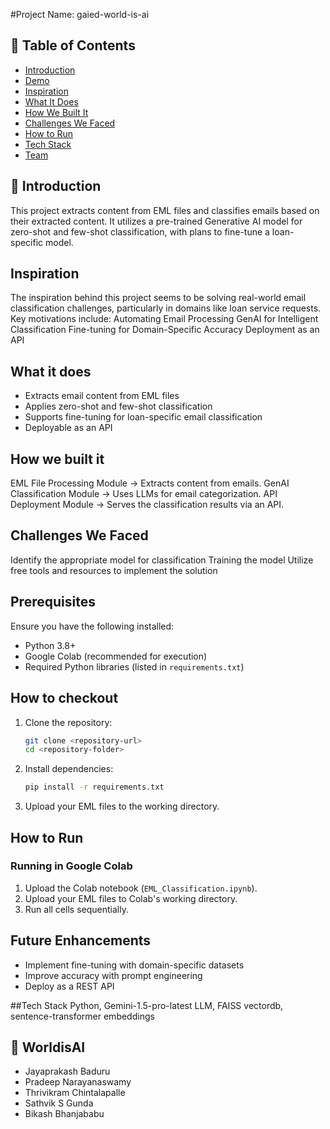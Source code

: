 #Project Name: gaied-world-is-ai

## 📌 Table of Contents
- [Introduction](#introduction)
- [Demo](#demo)
- [Inspiration](#inspiration)
- [What It Does](#what-it-does)
- [How We Built It](#how-we-built-it)
- [Challenges We Faced](#challenges-we-faced)
- [How to Run](#how-to-run)
- [Tech Stack](#tech-stack)
- [Team](#team)

## 🎯 Introduction
This project extracts content from EML files and classifies emails based on their extracted content. It utilizes a pre-trained Generative AI model for zero-shot and few-shot classification, with plans to fine-tune a loan-specific model.

## Inspiration
The inspiration behind this project seems to be solving real-world email classification challenges, particularly in domains like loan service requests. Key motivations include:
Automating Email Processing
GenAI for Intelligent Classification
Fine-tuning for Domain-Specific Accuracy
Deployment as an API

## What it does
- Extracts email content from EML files
- Applies zero-shot and few-shot classification
- Supports fine-tuning for loan-specific email classification
- Deployable as an API

## How we built it
EML File Processing Module → Extracts content from emails.
GenAI Classification Module → Uses LLMs for email categorization.
API Deployment Module → Serves the classification results via an API.

## Challenges We Faced
Identify the appropriate model for classification
Training the model
Utilize free tools and resources to implement the solution

## Prerequisites
Ensure you have the following installed:
- Python 3.8+
- Google Colab (recommended for execution)
- Required Python libraries (listed in `requirements.txt`)

## How to checkout
1. Clone the repository:
   ```bash
   git clone <repository-url>
   cd <repository-folder>
   ```

2. Install dependencies:
   ```bash
   pip install -r requirements.txt
   ```

3. Upload your EML files to the working directory.

## How to Run
### Running in Google Colab
1. Upload the Colab notebook (`EML_Classification.ipynb`).
2. Upload your EML files to Colab's working directory.
3. Run all cells sequentially.


## Future Enhancements
- Implement fine-tuning with domain-specific datasets
- Improve accuracy with prompt engineering
- Deploy as a REST API

##Tech Stack
Python, Gemini-1.5-pro-latest LLM, FAISS vectordb, sentence-transformer embeddings

## 👥 WorldisAI
- Jayaprakash Baduru
- Pradeep Narayanaswamy
- Thrivikram Chintalapalle
- Sathvik S Gunda
- Bikash Bhanjababu

